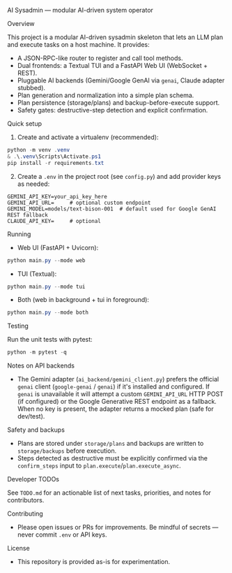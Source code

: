  AI Sysadmin — modular AI-driven system operator
 
 Overview
 
 This project is a modular AI-driven sysadmin skeleton that lets an LLM plan and execute tasks on a host machine. It provides:
 
 - A JSON-RPC-like router to register and call tool methods.
 - Dual frontends: a Textual TUI and a FastAPI Web UI (WebSocket + REST).
 - Pluggable AI backends (Gemini/Google GenAI via `genai`, Claude adapter stubbed).
 - Plan generation and normalization into a simple plan schema.
 - Plan persistence (storage/plans) and backup-before-execute support.
 - Safety gates: destructive-step detection and explicit confirmation.
 
 Quick setup
 
 1. Create and activate a virtualenv (recommended):
 
 ```powershell
 python -m venv .venv
 & .\.venv\Scripts\Activate.ps1
 pip install -r requirements.txt
 ```
 
 2. Create a `.env` in the project root (see `config.py`) and add provider keys as needed:
 
 ```
 GEMINI_API_KEY=your_api_key_here
 GEMINI_API_URL=     # optional custom endpoint
 GEMINI_MODEL=models/text-bison-001  # default used for Google GenAI REST fallback
 CLAUDE_API_KEY=     # optional
 ```
 
 Running
 
 - Web UI (FastAPI + Uvicorn):
 
 ```powershell
 python main.py --mode web
 ```
 
 - TUI (Textual):
 
 ```powershell
 python main.py --mode tui
 ```
 
 - Both (web in background + tui in foreground):
 
 ```powershell
 python main.py --mode both
 ```
 
 Testing
 
 Run the unit tests with pytest:
 
 ```powershell
 python -m pytest -q
 ```
 
 Notes on API backends
 
 - The Gemini adapter (`ai_backend/gemini_client.py`) prefers the official `genai` client (`google-genai` / `genai`) if it's installed and configured. If `genai` is unavailable it will attempt a custom `GEMINI_API_URL` HTTP POST (if configured) or the Google Generative REST endpoint as a fallback. When no key is present, the adapter returns a mocked plan (safe for dev/test).
 
 Safety and backups
 
 - Plans are stored under `storage/plans` and backups are written to `storage/backups` before execution.
 - Steps detected as destructive must be explicitly confirmed via the `confirm_steps` input to `plan.execute`/`plan.execute_async`.
 
 Developer TODOs
 
 See `TODO.md` for an actionable list of next tasks, priorities, and notes for contributors.
 
 Contributing
 
 - Please open issues or PRs for improvements. Be mindful of secrets — never commit `.env` or API keys.
 
 License
 
 - This repository is provided as-is for experimentation.
